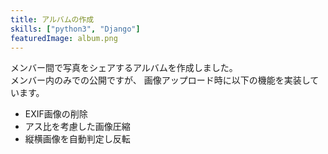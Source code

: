 ```yaml
---
title: アルバムの作成
skills: ["python3", "Django"]
featuredImage: album.png
---
```

メンバー間で写真をシェアするアルバムを作成しました。  
メンバー内のみでの公開ですが、
画像アップロード時に以下の機能を実装しています。

- EXIF画像の削除
- アス比を考慮した画像圧縮
- 縦横画像を自動判定し反転

